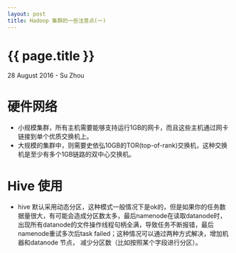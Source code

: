 ```yaml
---
layout: post
title: Hadoop 集群的一些注意点(一)
---
```


 {{ page.title }}
================

<p class="meta">28 August 2016 - Su Zhou</p>

# 硬件网络
- 小规模集群，所有主机需要能够支持运行1GB的网卡，而且这些主机通过网卡链接到单个优质交换机上。
- 大规模的集群中，则需要史依弘10GB的TOR(top-of-rank)交换机，这种交换机是至少有多个1GB链路的双中心交换机。

# Hive 使用
- hive
  默认采用动态分区，这种模式一般情况下是ok的，但是如果你的任务数据量很大，有可能会造成分区数太多，最后namenode在读取datanode时，出现所有datanode的文件操作线程句柄全满，导致任务不断报错，最后namenode重试多次后task failed；这种情况可以通过两种方式解决，增加机器和datanode 节点， 减少分区数（比如按照某个字段进行分区）。

